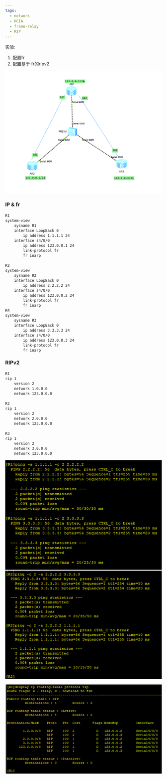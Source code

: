 ```yaml
---
tags:
  - network
  - HCIA
  - frame-relay
  - RIP
---
```

实验:
1. 配置fr
2. 配置基于 fr的ripv2

![](./images/0800/0800_topo.png)

### IP & fr
```
R1
system-view
	sysname R1
	interface LoopBack 0
		ip address 1.1.1.1 24
	interface s4/0/0
		ip address 123.0.0.1 24
		link-protocol fr
		fr inarp

R2
system-view
	sysname R2
	interface LoopBack 0
		ip address 2.2.2.2 24
	interface s4/0/0
		ip address 123.0.0.2 24
		link-protocol fr
		fr inarp
R4
system-view
	sysname R3
	interface LoopBack 0
		ip address 3.3.3.3 24
	interface s4/0/0
		ip address 123.0.0.3 24
		link-protocol fr
		fr inarp

```



### RIPv2
```
R1
rip 1
	version 2
	network 1.0.0.0
	network 123.0.0.0

R2
rip 1
	version 2
	network 2.0.0.0
	network 123.0.0.0

R3
rip 1
	version 2
	network 3.0.0.0
	network 123.0.0.0
```

![](./images/0801/0801_r1_ping_r23.png)
![](./images/0801/0801_r2_ping_r13.png)

![](./images/0801/0801_r1_rip_route.png)







